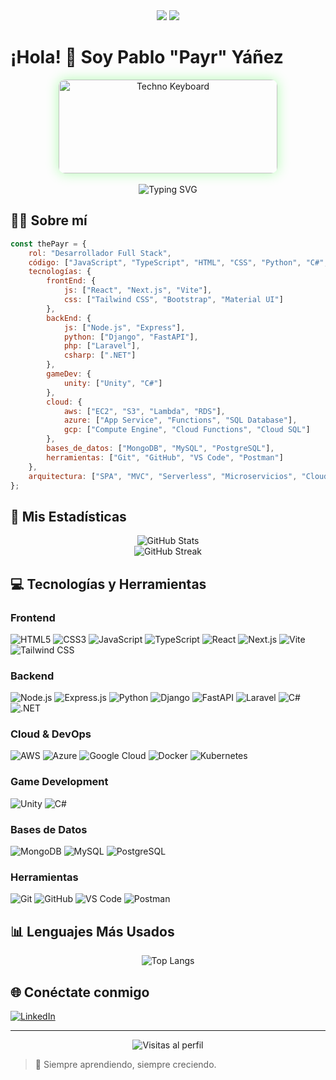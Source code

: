 <div align="center">
  <img src="https://64.media.tumblr.com/aebf46c47d76937aa60a7612ff146760/f5cf6f39d5a64467-c6/s500x750/8dd9b47d764a738191aeeacee8d61b0dd0042add.gifv"/>
  <img src="https://64.media.tumblr.com/aebf46c47d76937aa60a7612ff146760/f5cf6f39d5a64467-c6/s500x750/8dd9b47d764a738191aeeacee8d61b0dd0042add.gifv"/>
</div>

# ¡Hola! 👋 Soy Pablo "Payr" Yáñez

<div align="center">
  <img src="https://media.tenor.com/DldnJaNJaG0AAAAM/teclado-elevado-techno.gif" alt="Techno Keyboard" width="350" height="150" style="border-radius: 10px; box-shadow: 0 0 20px rgba(0, 255, 0, 0.3);" />
</div>

<br />

<div align="center">
  <img src="https://readme-typing-svg.demolab.com?font=Fira+Code&weight=600&size=28&duration=3000&pause=1000&color=00FF00&center=true&vCenter=true&width=435&lines=Software+Developer;Full+Stack+Developer;Data+Science+MS;Adelante+Fuerza" alt="Typing SVG" />
</div>

## 👨‍💻 Sobre mí

```javascript
const thePayr = {
    rol: "Desarrollador Full Stack",
    código: ["JavaScript", "TypeScript", "HTML", "CSS", "Python", "C#", "PHP"],
    tecnologías: {
        frontEnd: {
            js: ["React", "Next.js", "Vite"],
            css: ["Tailwind CSS", "Bootstrap", "Material UI"]
        },
        backEnd: {
            js: ["Node.js", "Express"],
            python: ["Django", "FastAPI"],
            php: ["Laravel"],
            csharp: [".NET"]
        },
        gameDev: {
            unity: ["Unity", "C#"]
        },
        cloud: {
            aws: ["EC2", "S3", "Lambda", "RDS"],
            azure: ["App Service", "Functions", "SQL Database"],
            gcp: ["Compute Engine", "Cloud Functions", "Cloud SQL"]
        },
        bases_de_datos: ["MongoDB", "MySQL", "PostgreSQL"],
        herramientas: ["Git", "GitHub", "VS Code", "Postman"]
    },
    arquitectura: ["SPA", "MVC", "Serverless", "Microservicios", "Cloud Native"]
};
```

## 🚀 Mis Estadísticas

<div align="center">
  <img src="https://github-readme-stats.vercel.app/api?username=ThePayr&show_icons=true&theme=radical&bg_color=0D1117&title_color=00FF00&text_color=FFFFFF&icon_color=00FF00" alt="GitHub Stats" />
</div>

<div align="center">
  <img src="https://github-readme-streak-stats.herokuapp.com/?user=ThePayr&theme=radical&background=0D1117&border=00FF00" alt="GitHub Streak" />
</div>

## 💻 Tecnologías y Herramientas

### Frontend
![HTML5](https://img.shields.io/badge/HTML5-E34F26?style=for-the-badge&logo=html5&logoColor=white)
![CSS3](https://img.shields.io/badge/CSS3-1572B6?style=for-the-badge&logo=css3&logoColor=white)
![JavaScript](https://img.shields.io/badge/JavaScript-F7DF1E?style=for-the-badge&logo=javascript&logoColor=black)
![TypeScript](https://img.shields.io/badge/TypeScript-007ACC?style=for-the-badge&logo=typescript&logoColor=white)
![React](https://img.shields.io/badge/React-20232A?style=for-the-badge&logo=react&logoColor=61DAFB)
![Next.js](https://img.shields.io/badge/Next.js-000000?style=for-the-badge&logo=next.js&logoColor=white)
![Vite](https://img.shields.io/badge/Vite-646CFF?style=for-the-badge&logo=vite&logoColor=white)
![Tailwind CSS](https://img.shields.io/badge/Tailwind_CSS-38B2AC?style=for-the-badge&logo=tailwind-css&logoColor=white)

### Backend
![Node.js](https://img.shields.io/badge/Node.js-43853D?style=for-the-badge&logo=node.js&logoColor=white)
![Express.js](https://img.shields.io/badge/Express.js-404D59?style=for-the-badge)
![Python](https://img.shields.io/badge/Python-14354C?style=for-the-badge&logo=python&logoColor=white)
![Django](https://img.shields.io/badge/Django-092E20?style=for-the-badge&logo=django&logoColor=white)
![FastAPI](https://img.shields.io/badge/FastAPI-009688?style=for-the-badge&logo=fastapi&logoColor=white)
![Laravel](https://img.shields.io/badge/Laravel-FF2D20?style=for-the-badge&logo=laravel&logoColor=white)
![C#](https://img.shields.io/badge/C%23-239120?style=for-the-badge&logo=c-sharp&logoColor=white)
![.NET](https://img.shields.io/badge/.NET-512BD4?style=for-the-badge&logo=dotnet&logoColor=white)

### Cloud & DevOps
![AWS](https://img.shields.io/badge/AWS-232F3E?style=for-the-badge&logo=amazon-aws&logoColor=white)
![Azure](https://img.shields.io/badge/Azure-0089D6?style=for-the-badge&logo=microsoft-azure&logoColor=white)
![Google Cloud](https://img.shields.io/badge/Google_Cloud-4285F4?style=for-the-badge&logo=google-cloud&logoColor=white)
![Docker](https://img.shields.io/badge/Docker-2496ED?style=for-the-badge&logo=docker&logoColor=white)
![Kubernetes](https://img.shields.io/badge/Kubernetes-326CE5?style=for-the-badge&logo=kubernetes&logoColor=white)

### Game Development
![Unity](https://img.shields.io/badge/Unity-000000?style=for-the-badge&logo=unity&logoColor=white)
![C#](https://img.shields.io/badge/C%23-239120?style=for-the-badge&logo=c-sharp&logoColor=white)

### Bases de Datos
![MongoDB](https://img.shields.io/badge/MongoDB-4EA94B?style=for-the-badge&logo=mongodb&logoColor=white)
![MySQL](https://img.shields.io/badge/MySQL-00000F?style=for-the-badge&logo=mysql&logoColor=white)
![PostgreSQL](https://img.shields.io/badge/PostgreSQL-316192?style=for-the-badge&logo=postgresql&logoColor=white)

### Herramientas
![Git](https://img.shields.io/badge/Git-F05032?style=for-the-badge&logo=git&logoColor=white)
![GitHub](https://img.shields.io/badge/GitHub-100000?style=for-the-badge&logo=github&logoColor=white)
![VS Code](https://img.shields.io/badge/VS_Code-0078D4?style=for-the-badge&logo=visual%20studio%20code&logoColor=white)
![Postman](https://img.shields.io/badge/Postman-FF6C37?style=for-the-badge&logo=postman&logoColor=white)

## 📊 Lenguajes Más Usados

<div align="center">
  <img src="https://github-readme-stats.vercel.app/api/top-langs/?username=ThePayr&layout=compact&theme=radical&bg_color=0D1117&title_color=00FF00&text_color=FFFFFF" alt="Top Langs" />
</div>

## 🌐 Conéctate conmigo

[![LinkedIn](https://img.shields.io/badge/LinkedIn-0077B5?style=for-the-badge&logo=linkedin&logoColor=white)](https://linkedin.com/in/tu-perfil)

---

<div align="center">
  <img src="https://komarev.com/ghpvc/?username=ThePayr&color=00FF00&style=flat-square&label=Visitas+al+Perfil" alt="Visitas al perfil" />
</div>

> 🌱 Siempre aprendiendo, siempre creciendo.
